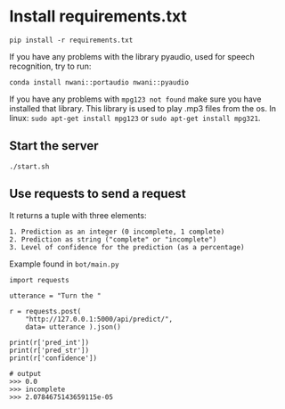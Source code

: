 # Install requirements.txt

`pip install -r requirements.txt`

If you have any problems with the library pyaudio, used for speech recognition, try to run:

`conda install nwani::portaudio nwani::pyaudio`

If you have any problems with `mpg123 not found` make sure you have installed that library. This library is used to play .mp3 files from the os. In linux: `sudo apt-get install mpg123` or `sudo apt-get install mpg321`.


## Start the server

```
./start.sh
```

## Use requests to send a request

It returns a tuple with three elements:

    1. Prediction as an integer (0 incomplete, 1 complete)
    2. Prediction as string ("complete" or "incomplete")
    3. Level of confidence for the prediction (as a percentage)


Example found in `bot/main.py`
```
import requests

utterance = "Turn the "

r = requests.post(
    "http://127.0.0.1:5000/api/predict/",
    data= utterance ).json()

print(r['pred_int'])
print(r['pred_str'])
print(r['confidence'])

# output
>>> 0.0
>>> incomplete
>>> 2.0784675143659115e-05
```